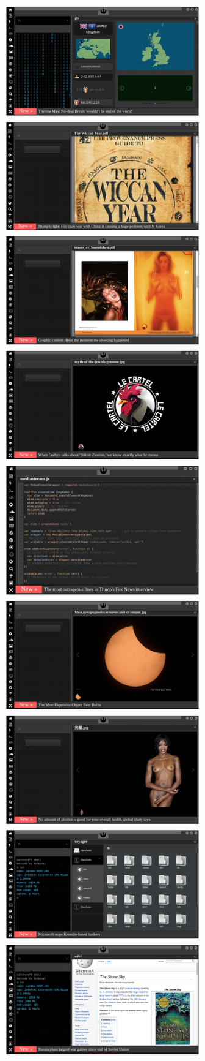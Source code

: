 
[![Image](brexit.png)](https://www.youtube.com/watch?v=agNEuSy1aqA)

<!--
bkz ulucauların ekşicileren 100 iq point daha zeki olması
bkz ekşcilerin çok üstün zekalı olma sebepleri
bkz deep webe girince yükselen 30 iq seviye point
bkz pppk bitecek diye çıldıran ppklı
https://www.uludagsozluk.com/k/hakan-%C5%9F%C3%BCk%C3%BCr/&w=bg bkz yutüp kanalına abone olmayan fenerliler
bkz imamaoğlanın babasının oğlanı yollim arka odada oynayın az demesi
https://oytunkaran.uludagsozluk.com bkz fenevbaçe maskotu evet
https://zall-bana-hep-abi-der.uludagsozluk.com bkz imamoğlan ona hep oçe der o güler geçer öyle bi oçe dir
https://modern-zaman-filozofu.uludagsozluk.com/ bkz gece gece perinçekin çızgısına ıslanan filozok
https://tahir33.uludagsozluk.com bkz solcuları kudurtan tam bir atıl kurt
https://zall-bana-hep-abi-der.uludagsozluk.com bkz laikçileri kudurtan ak yiğido
https://ulusalci-yazar.uludagsozluk.com/ bkz kürtçüleri kudurtan yüce önder
https://www.uludagsozluk.com/k/bah%C3%A7eli-nin-a%C4%9Fz%C4%B1ndan-salyalar-ak%C4%B1yor/&w=bg
https://www.uludagsozluk.com/k/ekrem-imamo%C4%9Flu/&w=gd bkz amınoğlu ekrem
bkz hayallerde yaşayanları gerçeklerle sikerler 
bkz evlat olsa sevilmeyecek ibnelerin ıslak rüyaları
bkz ibnlerin kulağına oğlum sevilmiyosunuz lan ibneler diyip kaçmak
bkz ibnelerin korkunç tipler oldukları gerçeğinin farkında olmamamaları
bkz adana01 dizisine dönen ekşisözlük ve yansanayisi uludağibneleri
bkz partner bulamayan gaylerin nereye salça olsak la diye saçmalamaları
bkz gaylerin çok boş yapıp kafa siktiği gerçeği
https://www.uludagsozluk.com/k/hakan-%C5%9F%C3%BCk%C3%BCr-e-suikast-d%C3%BCzenlemek/
https://www.uludagsozluk.com/k/chp-gen%C3%A7lik-ba%C5%9Fkan%C4%B1n%C4%B1n-vefa-grubuna-sald%C4%B1rmas%C4%B1/
https://www.uludagsozluk.com/k/perin%C3%A7ek-in-40-y%C4%B1ld%C4%B1r-de%C4%9Fi%C5%9Fmeyen-siyasi-%C3%A7izgisi/&w=gd
https://www.uludagsozluk.com/k/t%C3%BCmamiral-cihat-yayc%C4%B1-n%C4%B1n-g%C3%B6revden-al%C4%B1nmas%C4%B1/&w=gd
https://www.youtube.com/watch?v=agNEuSy1aqA seni gidi topal bu gece de ben de kal
https://www.uludagsozluk.com/e/43345776/ gece gece adamı ıslak rüyalara sokar maşşalah
https://www.uludagsozluk.com/k/ihsan-y%C3%BCce-nin-sigaradan-sararm%C4%B1%C5%9F-b%C4%B1y%C4%B1klar%C4%B1/&w=bg
bkz ihsan yücenin bıyıklarına entry girerkene gerçek kesit sarı bıyıkın akla düşegelmesi
https://www.uludagsozluk.com/k/ihsan-y%C3%BCce-nin-sigaradan-sararm%C4%B1%C5%9F-b%C4%B1y%C4%B1klar%C4%B1/&w=bg
bkz sabah sabah yusuf yerkel de beni seviyomudur acaba diye uzaklara dalmak iki entry girmek
https://www.uludagsozluk.com/k/sersefil-day%C4%B1/
https://www.uludagsozluk.com/k/mask%C3%BClen-day%C4%B1/ 
https://www.uludagsozluk.com/k/mucize-doktor-ali-vefa/&w=bg
https://www.uludagsozluk.com/k/altar-%C4%B1n-o%C4%9Flu-tarkan-vs-vumar-%C4%B1n-o%C4%9Flu-timar/
https://www.uludagsozluk.com/k/perin%C3%A7ek-in-40-y%C4%B1ld%C4%B1r-de%C4%9Fi%C5%9Fmeyen-siyasi-%C3%A7izgisi/&w=gd
-->

![Image](wiccanyear.png)

[![Image](hearthemoment.png)](http://www.taschen-transfer.commedia/downloads/teaser_ce_buendchen.pdf)

[![Image](myth-of-the-jewish-genome.png)](https://www.merriam-webster.com/dictionary/chromatic)

![Image](mediasource.png)

![Image](ISS.png)

[![Image](完璧.png)](https://www.ibm.com/developerworks/jp/aix/library/au-errnovariable/index.html)

![Image](voyager.png)

![Image](stone-sky.png)


